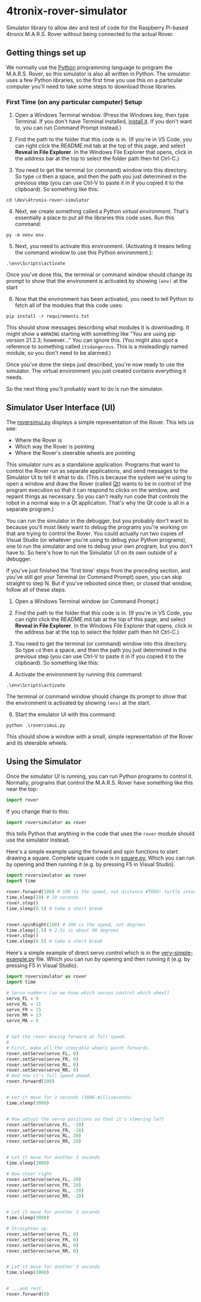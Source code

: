 # 4tronix-rover-simulator

Simulator library to allow dev and test of code for the Raspberry Pi-based 4tronix M.A.R.S. Rover without being connected to the actual Rover.

## Getting things set up

We normally use the [Python](https://www.python.org) programming language to program the M.A.R.S. Rover, so this simulator is also all written in Python. The simulator uses a few Python libraries, so the first time you use this on a particular computer you'll need to take some steps to download those libraries.

### First Time (on any particular computer) Setup

1. Open a Windows Terminal window. (Press the Windows key, then type Terminal. If you don't have Terminal installed, [install it](https://www.microsoft.com/store/productId/9N0DX20HK701). If you don't want to, you can run Command Prompt instead.)
2. Find the path to the folder that this code is in. (If you're in VS Code, you can right click the README.md tab at the top of this page, and select **Reveal in File Explorer**. In the Windows File Explorer that opens, click in the address bar at the top to select the folder path then hit Ctrl-C.)

3. You need to get the terminal (or command) window into this directory. So type `cd` then a space, and then the path you just determined in the previous step (you can use Ctrl-V to paste it in if you copied it to the clipboard). So something like this:

```
cd \dev\4tronix-rover-simulator
```

4. Next, we create something called a Python _virtual environment_. That's essentially a place to put all the libraries this code uses. Run this command:

```
py -m venv env
```

5. Next, you need to activate this environment. (Activating it means telling the command window to use this Python environment.):

```
.\env\Scripts\activate
```

Once you've done this, the terminal or command window should change its prompt to show that the environment is activated by showing `(env)` at the start

6. Now that the environment has been activated, you need to tell Python to fetch all of the modules that this code uses:

```
pip install -r requirements.txt
```

This should show messages describing what modules it is downloading. It might show a `WARNING` starting with something like "You are using pip version 21.2.3; however..." You can ignore this. (You might also spot a reference to something called `itsdangerous`. This is a misleadingly named module, so you don't need to be alarmed.)

Once you've done the steps just described, you're now ready to use the simulator. The virtual environment you just created contains everything it needs.

So the next thing you'll probably want to do is run the simulator.

## Simulator User Interface (UI)

The [roversimui.py](roversimui.py) displays a simple representation of the Rover. This lets us see:

* Where the Rover is
* Which way the Rover is pointing
* Where the Rover's steerable wheels are pointing

This simulator runs as a standalone application. Programs that want to control the Rover run as separate applications, and send messages to the Simulator UI to tell it what to do. (This is because the system we're using to open a window and draw the Rover (called [Qt](https://doc.qt.io/qtforpython-6/)) wants to be in control of the program execution so that it can respond to clicks on the window, and repaint things as necessary. So you can't really run code that controls the robot in a normal way in a Qt application. That's why the Qt code is all in a separate program.)

You can run the simulator in the debugger, but you probably don't want to because you'll most likely want to debug the programs you're working on that are trying to control the Rover. You could actually run two copies of Visual Studio (or whatever you're using to debug your Python programs), one to run the simulator and one to debug your own program, but you don't have to. So here's how to run the Simulator UI on its own outside of a debugger.

If you've just finished the 'first time' steps from the preceding section, and you've still got your Terminal (or Command Prompt) open, you can skip straight to step N. But if you've rebooted since then, or closed that window, follow all of these steps.

1. Open a Windows Terminal window (or Command Prompt.)
2. Find the path to the folder that this code is in. (If you're in VS Code, you can right click the README.md tab at the top of this page, and select **Reveal in File Explorer**. In the Windows File Explorer that opens, click in the address bar at the top to select the folder path then hit Ctrl-C.)
3. You need to get the terminal (or command) window into this directory. So type `cd` then a space, and then the path you just determined in the previous step (you can use Ctrl-V to paste it in if you copied it to the clipboard). So something like this:

4. Activate the environment by running this command:

```
.\env\Scripts\activate
```

The terminal or command window should change its prompt to show that the environment is activated by showing `(env)` at the start.

6. Start the emulator UI with this command:

```
python .\roversimui.py
```

This should show a window with a small, simple representation of the Rover and its steerable wheels.


## Using the Simulator

Once the simulator UI is running, you can run Python programs to control it. Normally, programs that control the M.A.R.S. Rover have something like this near the top:

```py
import rover
```

If you change that to this:

```py
import roversimulator as rover
```

this tells Python that anything in the code that uses the `rover` module should use the simulator instead.

Here's a simple example using the forward and spin functions to start drawing a square. 
Complete square code is in [square.py](square.py), Which you can run by opening and then running it (e.g. by pressing F5 in Visual Studio).
```py
import roversimulator as rover
import time

rover.forward(100) # 100 is the speed, not distance #TODO: turtle interface
time.sleep(10) # 10 seconds
rover.stop()
time.sleep(0.5) # take a short break


rover.spinRight(100) # 100 is the speed, not degrees
time.sleep(2.5) # 2.5s is about 90 degrees
rover.stop()
time.sleep(0.5) # take a short break

```

Here's a simple example of direct servo control which is in the [very-simple-example.py](very-simple-example.py) file. Which you can run by opening and then running it (e.g. by pressing F5 in Visual Studio).

```py
import roversimulator as rover
import time

# Servo numbers (so we know which servos control which wheel)
servo_FL = 9
servo_RL = 11
servo_FR = 15
servo_RR = 13
servo_MA = 0


# Get the rover moving forward at full speed.
#
# First, make all the steerable wheels point forwards.
rover.setServo(servo_FL, 0)
rover.setServo(servo_FR, 0)
rover.setServo(servo_RL, 0)
rover.setServo(servo_RR, 0)
# And now it's full speed ahead.
rover.forward(100)


# Let it move for 3 seconds (3000 milliseconds)
time.sleep(3000)


# Now adjust the servo positions so that it's steering left
rover.setServo(servo_FL, -20)
rover.setServo(servo_FR, -20)
rover.setServo(servo_RL, 20)
rover.setServo(servo_RR, 20)


# Let it move for another 3 seconds
time.sleep(3000)

# Now steer right
rover.setServo(servo_FL, 20)
rover.setServo(servo_FR, 20)
rover.setServo(servo_RL, -20)
rover.setServo(servo_RR, -20)


# Let it move for another 3 seconds
time.sleep(3000)

# Straighten up.
rover.setServo(servo_FL, 0)
rover.setServo(servo_FR, 0)
rover.setServo(servo_RL, 0)
rover.setServo(servo_RR, 0)


# Let it move for another 3 seconds
time.sleep(3000)


# ...and rest.
rover.forward(0)
```

